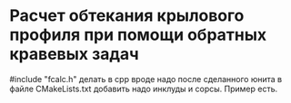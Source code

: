 # Расчет обтекания крылового профиля при помощи обратных кравевых задач

#include "fcalc.h" делать в cpp вроде надо
после сделанного юнита в файле CMakeLists.txt добавить надо инклуды и сорсы. Пример есть.